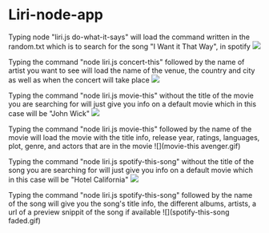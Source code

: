 # Liri-node-app
Typing node "liri.js do-what-it-says" will load the command written in the random.txt which is to search for the song "I Want it That Way", in spotify
![](do-what-it-says.gif)

Typing the command "node liri.js concert-this" followed by the name of artist you want to see will load the name of the venue, the country and city as well as when the concert will take place
![](concert-this.gif.sb-2fa80284-kZoper)

Typing the command "node liri.js movie-this" without the title of the movie you are searching for will just give you info on a default movie which in this case will be "John Wick"
![](movie-this.gif)

Typing the command "node liri.js movie-this" followed by the name of the movie will load the movie with the title info, release year, ratings, languages, plot, genre, and actors that are in the movie
![](movie-this avenger.gif)

Typing the command "node liri.js spotify-this-song" without the title of the song you are searching for will just give you info on a default movie which in this case will be "Hotel California"
![](spotify-this-song.gif)

Typing the command "node liri.js spotify-this-song" followed by the name of the song will give you the song's title info, the different albums, artists, a url of a preview snippit of the song if available
![](spotify-this-song faded.gif)